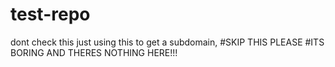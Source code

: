 # test-repo
dont check this
just using this to get a subdomain, 
#SKIP THIS PLEASE
#ITS BORING AND THERES NOTHING HERE!!!
